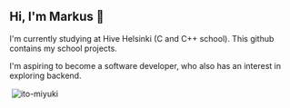 ## Hi, I'm Markus 👋

I'm currently studying at Hive Helsinki (C and C++ school). This github contains my school projects.

I'm aspiring to become a software developer, who also has an interest in exploring backend. 

<p>&nbsp;<img align="center" src="https://github-readme-stats.vercel.app/api?username=ito-miyuki&show_icons=true&locale=en" alt="ito-miyuki" /></p>


<!--
**Marsu4ever/Marsu4ever** is a ✨ _special_ ✨ repository because its `README.md` (this file) appears on your GitHub profile.

Here are some ideas to get you started:

- 🔭 I’m currently working on ...
- 🌱 I’m currently learning ...
- 👯 I’m looking to collaborate on ...
- 🤔 I’m looking for help with ...
- 💬 Ask me about ...
- 📫 How to reach me: ...
- 😄 Pronouns: ...
- ⚡ Fun fact: ...
-->
